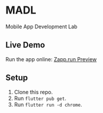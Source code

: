 # MADL
Mobile App Development Lab
## Live Demo
Run the app online: [Zapp.run Preview](https://zapp.run/r/your-project-id)

## Setup
1. Clone this repo.
2. Run `flutter pub get`.
3. Run `flutter run -d chrome`.
